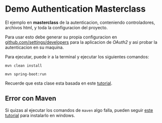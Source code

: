 # Demo Authentication  Masterclass
El ejemplo en **masterclass** de la autenticacion, conteniendo controladores, archivos html, y toda la configuracion del proyecto.

Para usar esto debe generar su propia configuracion en [github.com/settings/developers](https://github.com/settings/developers) para la aplicacion de *OAuth2* y asi probar la autenticacion en su maquina.

Para ejecutar, puede ir a la terminal y ejecutar los siguientes comandos:

`mvn clean install`

`mvn spring-boot:run`

Recuerde que esta clase esta basada en este [tutorial](https://spring.io/guides/tutorials/spring-boot-oauth2/).


## Error con Maven
Si quizas al ejecutar los comandos de `maven` algo falla, pueden seguir [este tutorial](https://www.how2shout.com/how-to/download-and-install-maven-on-windows-10-or-11-via-command-line.html) para instalarlo en windows.
